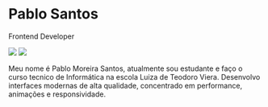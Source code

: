 # Pablo Santos

Frontend Developer

<a href="https://www.linkedin.com/in/pablo-santos-25773025b/" target="_blank"><img src="https://img.shields.io/badge/-LinkedIn-%230077B5?style=for-the-badge&logo=linkedin&logoColor=white" target="_blank"></a> 
<a href = "mailto:pablomoreirasantos.hp@gmail.com"><img src="https://img.shields.io/badge/-Gmail-%23333?style=for-the-badge&logo=gmail&logoColor=white" target="_blank"></a>

Meu nome é Pablo Moreira Santos, atualmente sou estudante e faço o curso tecnico de Informática na escola Luiza de Teodoro Viera. Desenvolvo interfaces modernas de alta qualidade, concentrado em performance, animações e responsividade.
